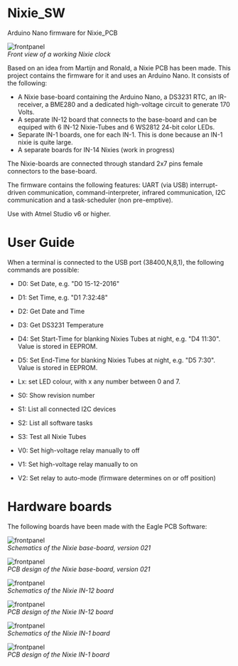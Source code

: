# Nixie_SW
Arduino Nano firmware for Nixie_PCB

![frontpanel](img/Nixie_board.jpg)<br>
*Front view of a working Nixie clock*

Based on an idea from Martijn and Ronald, a Nixie PCB has been made. This project contains the firmware for it and uses an Arduino Nano. It consists of the following:
- A Nixie base-board containing the Arduino Nano, a DS3231 RTC, an IR-receiver, a BME280 and a dedicated high-voltage circuit to generate 170 Volts.
- A separate IN-12 board that connects to the base-board and can be equiped with 6 IN-12 Nixie-Tubes and 6 WS2812 24-bit color LEDs.
- Separate IN-1 boards, one for each IN-1. This is done because an IN-1 nixie is quite large.
- A separate boards for IN-14 Nixies (work in progress)

The Nixie-boards are connected through standard 2x7 pins female connectors to the base-board.

The firmware contains the following features: UART (via USB) interrupt-driven communication, command-interpreter, infrared communication, I2C communication and a task-scheduler (non pre-emptive).

Use with Atmel Studio v6 or higher.

# User Guide
When a terminal is connected to the USB port (38400,N,8,1), the following commands are possible:

- D0: Set Date, e.g. "D0 15-12-2016"
- D1: Set Time, e.g. "D1 7:32:48"
- D2: Get Date and Time
- D3: Get DS3231 Temperature
- D4: Set Start-Time for blanking Nixies Tubes at night, e.g. "D4 11:30". Value is stored in EEPROM.
- D5: Set End-Time for blanking Nixies Tubes at night, e.g. "D5 7:30". Value is stored in EEPROM.

- Lx: set LED colour, with x any number between 0 and 7.

- S0: Show revision number
- S1: List all connected I2C devices
- S2: List all software tasks
- S3: Test all Nixie Tubes

- V0: Set high-voltage relay manually to off
- V1: Set high-voltage relay manually to on
- V2: Set relay to auto-mode (firmware determines on or off position)

# Hardware boards
The following boards have been made with the Eagle PCB Software:

![frontpanel](img/Nixie_schematic.png)<br>
*Schematics of the Nixie base-board, version 021*

![frontpanel](img/Nixie_pcb.png)<br>
*PCB design of the Nixie base-board, version 021*

![frontpanel](img/Nixie_in12_schematic.png)<br>
*Schematics of the Nixie IN-12 board*

![frontpanel](img/Nixie_in12_pcb.png)<br>
*PCB design of the Nixie IN-12 board*

![frontpanel](img/Nixie_in1_schematic.png)<br>
*Schematics of the Nixie IN-1 board*

![frontpanel](img/Nixie_in1_pcb.png)<br>
*PCB design of the Nixie IN-1 board*
